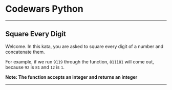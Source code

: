 # Codewars Python


---
## Square Every Digit
Welcome. In this kata, you are asked to square every digit of a number and concatenate them.

For example, if we run `9119` through the function, `811181` will come out, because `92` is `81` and `12` is `1`.

**Note: The function accepts an integer and returns an integer**

---

